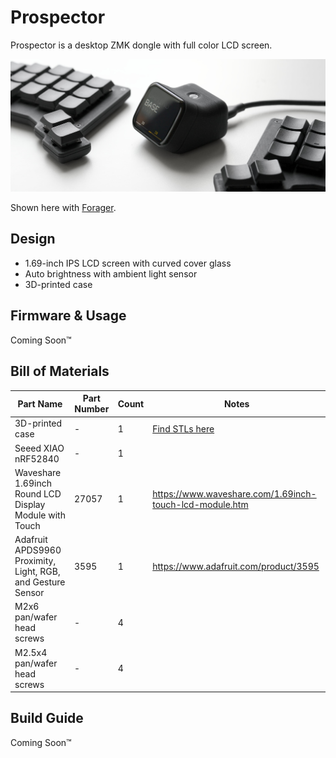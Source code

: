# Prospector

Prospector is a desktop ZMK dongle with full color LCD screen.

![Prospector between split keyboards on white background](/docs/images/prospector_hero.jpg)

Shown here with [Forager](https://github.com/carrefinho/forager).

## Design

- 1.69-inch IPS LCD screen with curved cover glass
- Auto brightness with ambient light sensor
- 3D-printed case

## Firmware & Usage

Coming Soon™

## Bill of Materials

| Part Name | Part Number | Count | Notes |
| --------- | ----------- | ----- | ----- |
| 3D-printed case | - | 1 | [Find STLs here](./case/) |
| Seeed XIAO nRF52840 | - | 1 |  |
| Waveshare 1.69inch Round LCD Display Module with Touch | 27057 | 1 | https://www.waveshare.com/1.69inch-touch-lcd-module.htm |
| Adafruit APDS9960 Proximity, Light, RGB, and Gesture Sensor | 3595 | 1 | https://www.adafruit.com/product/3595 |
| M2x6 pan/wafer head screws | - | 4 |  |
| M2.5x4 pan/wafer head screws | - | 4 |  |

## Build Guide

Coming Soon™